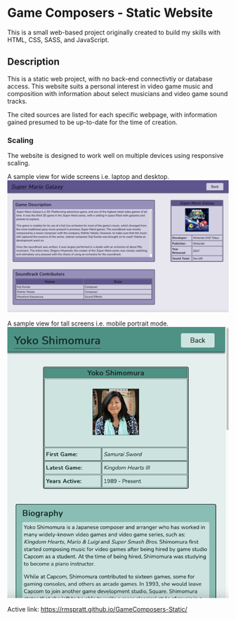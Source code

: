 # Game Composers - Static Website
This is a small web-based project originally created to build my skills with HTML, CSS, SASS, and JavaScript. 

## Description
This is a static web project, with no back-end connectivtiy or database access. This website suits a personal interest in video game music and composition with information about select musicians and video game sound tracks.

The cited sources are listed for each specific webpage, with information gained presumed to be up-to-date for the time of creation.

### Scaling
The website is designed to work well on multiple devices using responsive scaling.

A sample view for wide screens i.e. laptop and desktop.
![Wide View](./Images/Wide-View.png?raw=true "Wide Landscape View")

A sample view for tall screens i.e. mobile portrait mode.
![Narrow View](./Images/Mobile-View.png?raw=true "Narrow Mobile View")

Active link: https://rmspratt.github.io/GameComposers-Static/
